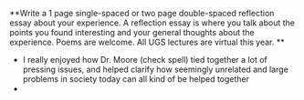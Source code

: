 **Write a 1 page single-spaced or two page double-spaced reflection essay  about your experience. A reflection essay is where you talk about the  points you found interesting and your general thoughts about the  experience. Poems are welcome.  All UGS lectures are virtual this year. **

- I really enjoyed how Dr. Moore (check spell) tied together a lot of pressing issues, and helped clarify how seemingly unrelated and large problems in society today can all kind of be helped together
- 